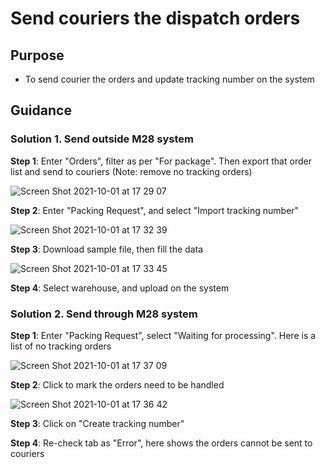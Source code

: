 # Send couriers the dispatch orders
## Purpose
- To send courier the orders and update tracking number on the system

## Guidance
### Solution 1. Send outside M28 system
**Step 1**: Enter "Orders", filter as per "For package". Then export that order list and send to couriers (Note: remove no tracking orders)

![Screen Shot 2021-10-01 at 17 29 07](https://user-images.githubusercontent.com/24457565/135608372-338cb5f6-87bd-4b92-ada4-5f347e1d4283.png)


**Step 2**: Enter "Packing Request", and select "Import tracking number"

![Screen Shot 2021-10-01 at 17 32 39](https://user-images.githubusercontent.com/24457565/135608440-22f18bce-f4c5-4374-ac64-c799262c22a5.png)

**Step 3**: Download sample file, then fill the data

![Screen Shot 2021-10-01 at 17 33 45](https://user-images.githubusercontent.com/24457565/135608747-c8cacc7d-d996-4b31-b90e-27ef86cdda14.png)


**Step 4**: Select warehouse, and upload on the system

### Solution 2. Send through M28 system
**Step 1**: Enter "Packing Request", select "Waiting for processing". Here is a list of no tracking orders

![Screen Shot 2021-10-01 at 17 37 09](https://user-images.githubusercontent.com/24457565/135608902-62de0003-919b-4078-aca7-148a42a49869.png)

**Step 2**: Click to mark the orders need to be handled

![Screen Shot 2021-10-01 at 17 36 42](https://user-images.githubusercontent.com/24457565/135608920-441465ef-81f6-4dae-9aec-b55affa425d1.png)

**Step 3**: Click on "Create tracking number"

**Step 4**: Re-check tab as "Error", here shows the orders cannot be sent to couriers
